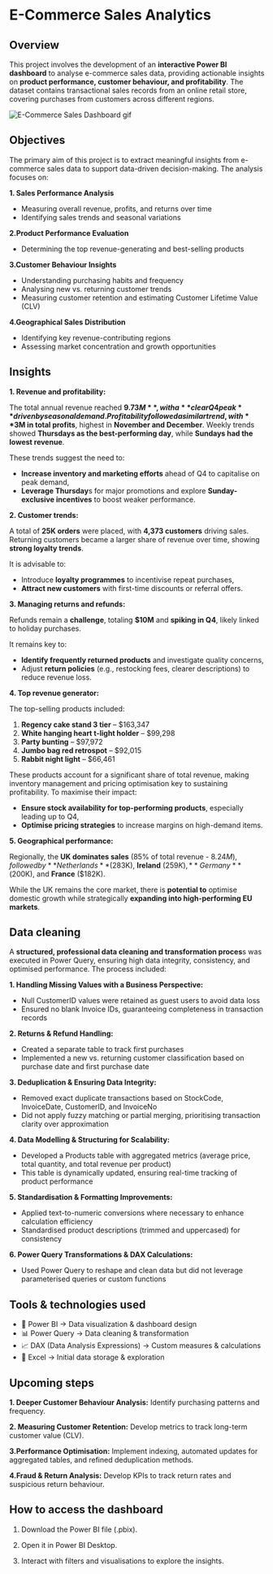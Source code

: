 # E-Commerce Sales Analytics

## Overview

This project involves the development of an **interactive Power BI dashboard** to analyse e-commerce sales data, providing actionable insights on **product performance, customer behaviour, and profitability**. The dataset contains transactional sales records from an online retail store, covering purchases from customers across different regions.

![E-Commerce Sales Dashboard gif](https://github.com/user-attachments/assets/461a5f36-85d3-4976-b95b-ddeb84d2fd70)

## Objectives

The primary aim of this project is to extract meaningful insights from e-commerce sales data to support data-driven decision-making. The analysis focuses on:

**1. Sales Performance Analysis**

- Measuring overall revenue, profits, and returns over time
- Identifying sales trends and seasonal variations
  
**2.Product Performance Evaluation**

- Determining the top revenue-generating and best-selling products
  
**3.Customer Behaviour Insights**

- Understanding purchasing habits and frequency
- Analysing new vs. returning customer trends
- Measuring customer retention and estimating Customer Lifetime Value (CLV)

**4.Geographical Sales Distribution**

- Identifying key revenue-contributing regions
- Assessing market concentration and growth opportunities


## Insights

**1. Revenue and profitability:**

  The total annual revenue reached **$9.73M**, with a **clear Q4 peak** driven by seasonal demand.   Profitability followed a similar trend, with **$3M in total profits**, highest in **November and December**. Weekly trends showed **Thursdays as the best-performing day**, while **Sundays had the lowest revenue**.

These trends suggest the need to:
- **Increase inventory and marketing efforts** ahead of Q4 to capitalise on peak demand,
- **Leverage Thursday**s for major promotions and explore **Sunday-exclusive incentives** to boost weaker performance.

**2. Customer trends:**

  A total of **25K orders** were placed, with **4,373 customers** driving sales. Returning customers became a larger share of revenue over time, showing **strong loyalty trends**.

It is advisable to: 
- Introduce **loyalty programmes** to incentivise repeat purchases,
- **Attract new customers** with first-time discounts or referral offers.

**3. Managing returns and refunds:**

Refunds remain a **challenge**, totaling **$10M** and **spiking in Q4**, likely linked to holiday purchases.

It remains key to:
- **Identify frequently returned products** and investigate quality concerns,
- Adjust **return policies** (e.g., restocking fees, clearer descriptions) to reduce revenue loss.

**4. Top revenue generator:** 

The top-selling products included:

1. **Regency cake stand 3 tier** – $163,347
2. **White hanging heart t-light holder** – $99,298
3. **Party bunting** – $97,972
4. **Jumbo bag red retrospot** – $92,015
5. **Rabbit night light** – $66,461

These products account for a significant share of total revenue, making inventory management and pricing optimisation key to sustaining profitability. To maximise their impact:

- **Ensure stock availability for top-performing products**, especially leading up to Q4,
- **Optimise pricing strategies** to increase margins on high-demand items.

**5. Geographical performance:**

Regionally, the **UK dominates sales** (85% of total revenue - $8.24M), followed by **Netherlands** ($283K), **Ireland** ($259K), **Germany** ($200K), and **France** ($182K).

While the UK remains the core market, there is **potential to** optimise domestic growth while strategically **expanding into high-performing EU markets**.




## Data cleaning

A **structured, professional data cleaning and transformation proces**s was executed in Power Query, ensuring high data integrity, consistency, and optimised performance. The process included:

**1. Handling Missing Values with a Business Perspective:**

- Null CustomerID values were retained as guest users to avoid data loss
- Ensured no blank Invoice IDs, guaranteeing completeness in transaction records

**2. Returns & Refund Handling:**

- Created a separate table to track first purchases
- Implemented a new vs. returning customer classification based on purchase date and first purchase date

**3. Deduplication & Ensuring Data Integrity:**

- Removed exact duplicate transactions based on StockCode, InvoiceDate, CustomerID, and InvoiceNo
- Did not apply fuzzy matching or partial merging, prioritising transaction clarity over approximation

**4. Data Modelling & Structuring for Scalability:**

- Developed a Products table with aggregated metrics (average price, total quantity, and total revenue per product)
- This table is dynamically updated, ensuring real-time tracking of product performance

**5. Standardisation & Formatting Improvements:**

- Applied text-to-numeric conversions where necessary to enhance calculation efficiency
- Standardised product descriptions (trimmed and uppercased) for consistency

**6. Power Query Transformations & DAX Calculations:**

- Used Power Query to reshape and clean data but did not leverage parameterised queries or custom functions


## Tools & technologies used

- 🔵 Power BI → Data visualization & dashboard design
- 📊 Power Query → Data cleaning & transformation
- 📈 DAX (Data Analysis Expressions) → Custom measures & calculations
- 📁 Excel → Initial data storage & exploration


## Upcoming steps
**1. Deeper Customer Behaviour Analysis:** Identify purchasing patterns and frequency.

**2. Measuring Customer Retention:** Develop metrics to track long-term customer value (CLV).

**3.Performance Optimisation:** Implement indexing, automated updates for aggregated tables, and refined deduplication methods.

**4.Fraud & Return Analysis:** Develop KPIs to track return rates and suspicious return behaviour.


## How to access the dashboard
1. Download the Power BI file (.pbix).

2. Open it in Power BI Desktop.

3. Interact with filters and visualisations to explore the insights.

